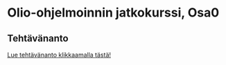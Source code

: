 # Olio-ohjelmoinnin jatkokurssi, Osa0

## Tehtävänanto

[Lue tehtävänanto klikkaamalla tästä!](tehtavananto.md)
